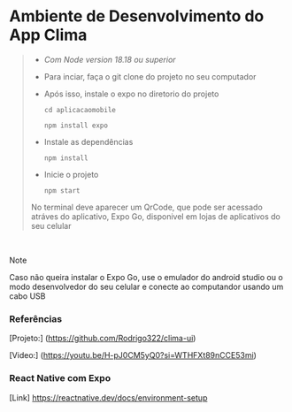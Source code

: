 # Ambiente de Desenvolvimento do App Clima
> * _Com Node version 18.18 ou superior_
> * Para inciar, faça o git clone do projeto no seu computador
> * Após isso, instale o expo no diretorio do projeto
>
>   `cd aplicacaomobile`
>   
>   `npm install expo`
>  
> * Instale as dependências
>   
>   `npm install`
> * Inicie o projeto
> 
>   `npm start`
> 
> No terminal deve aparecer um QrCode, que pode ser acessado atráves do aplicativo, Expo Go, disponivel em lojas de aplicativos do seu celular
<br>

> [!NOTE]
> Caso não queira instalar o Expo Go, use o emulador do android studio ou o modo desenvolvedor do seu celular e conecte ao computandor usando um cabo USB

### Referências
[Projeto:] (https://github.com/Rodrigo322/clima-ui)

[Video:] (https://youtu.be/H-pJ0CM5yQ0?si=WTHFXt89nCCE53mi)

### React Native com Expo
[Link] https://reactnative.dev/docs/environment-setup




